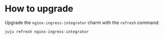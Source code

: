 # How to upgrade

Upgrade the `nginx-ingress-integrator` charm with the `refresh` command:

```bash
juju refresh nginx-ingress-integrator
```
